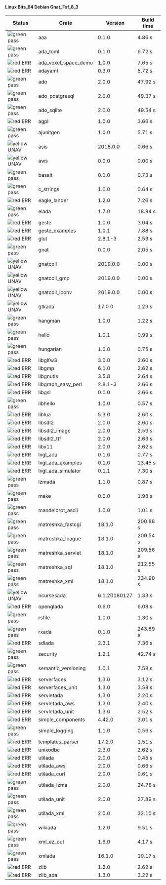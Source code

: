 #### Linux Bits_64 Debian Gnat_Fsf_8_3

| Status | Crate | Version | Build time |
| --- | --- | --- | --- |
|![green](https://placehold.it/8/00aa00/000000?text=+) pass | aaa | 0.1.0 |  4.86 s |
|![green](https://placehold.it/8/00aa00/000000?text=+) pass | ada_toml | 0.1.0 |  6.72 s |
|![red](https://placehold.it/8/ff0000/000000?text=+) ERR  | ada_voxel_space_demo | 1.0.0 |  7.65 s |
|![red](https://placehold.it/8/ff0000/000000?text=+) ERR  | adayaml | 0.3.0 |  5.72 s |
|![green](https://placehold.it/8/00aa00/000000?text=+) pass | ado | 2.0.0 |  47.92 s |
|![green](https://placehold.it/8/00aa00/000000?text=+) pass | ado_postgresql | 2.0.0 |  49.37 s |
|![green](https://placehold.it/8/00aa00/000000?text=+) pass | ado_sqlite | 2.0.0 |  49.54 s |
|![red](https://placehold.it/8/ff0000/000000?text=+) ERR  | agpl | 1.0.0 |  3.66 s |
|![green](https://placehold.it/8/00aa00/000000?text=+) pass | ajunitgen | 1.0.0 |  5.71 s |
|![yellow](https://placehold.it/8/ffbb00/000000?text=+) UNAV | asis | 2018.0.0 |  0.66 s |
|![yellow](https://placehold.it/8/ffbb00/000000?text=+) UNAV | aws | 0.0.0 |  0.00 s |
|![green](https://placehold.it/8/00aa00/000000?text=+) pass | basalt | 0.1.0 |  0.73 s |
|![green](https://placehold.it/8/00aa00/000000?text=+) pass | c_strings | 1.0.0 |  0.64 s |
|![red](https://placehold.it/8/ff0000/000000?text=+) ERR  | eagle_lander | 1.2.0 |  7.26 s |
|![green](https://placehold.it/8/00aa00/000000?text=+) pass | elada | 1.7.0 |  18.94 s |
|![red](https://placehold.it/8/ff0000/000000?text=+) ERR  | geste | 1.0.0 |  3.04 s |
|![red](https://placehold.it/8/ff0000/000000?text=+) ERR  | geste_examples | 1.0.1 |  7.88 s |
|![red](https://placehold.it/8/ff0000/000000?text=+) ERR  | glut | 2.8.1-3 |  2.59 s |
|![green](https://placehold.it/8/00aa00/000000?text=+) pass | gnat | 0.0.0 |  2.05 s |
|![yellow](https://placehold.it/8/ffbb00/000000?text=+) UNAV | gnatcoll | 2019.0.0 |  0.00 s |
|![yellow](https://placehold.it/8/ffbb00/000000?text=+) UNAV | gnatcoll_gmp | 2019.0.0 |  0.00 s |
|![yellow](https://placehold.it/8/ffbb00/000000?text=+) UNAV | gnatcoll_iconv | 2019.0.0 |  0.00 s |
|![yellow](https://placehold.it/8/ffbb00/000000?text=+) UNAV | gtkada | 17.0.0 |  1.29 s |
|![green](https://placehold.it/8/00aa00/000000?text=+) pass | hangman | 1.0.0 |  1.22 s |
|![green](https://placehold.it/8/00aa00/000000?text=+) pass | hello | 1.0.1 |  0.99 s |
|![green](https://placehold.it/8/00aa00/000000?text=+) pass | hungarian | 1.0.0 |  0.75 s |
|![red](https://placehold.it/8/ff0000/000000?text=+) ERR  | libglfw3 | 3.0.0 |  2.60 s |
|![red](https://placehold.it/8/ff0000/000000?text=+) ERR  | libgmp | 6.1.0 |  2.62 s |
|![red](https://placehold.it/8/ff0000/000000?text=+) ERR  | libgnutls | 3.5.8 |  2.64 s |
|![red](https://placehold.it/8/ff0000/000000?text=+) ERR  | libgraph_easy_perl | 2.8.1-3 |  2.66 s |
|![red](https://placehold.it/8/ff0000/000000?text=+) ERR  | libgsl | 0.0.0 |  2.66 s |
|![green](https://placehold.it/8/00aa00/000000?text=+) pass | libhello | 1.0.0 |  0.57 s |
|![red](https://placehold.it/8/ff0000/000000?text=+) ERR  | liblua | 5.3.0 |  2.60 s |
|![red](https://placehold.it/8/ff0000/000000?text=+) ERR  | libsdl2 | 2.0.0 |  2.60 s |
|![red](https://placehold.it/8/ff0000/000000?text=+) ERR  | libsdl2_image | 2.0.0 |  2.59 s |
|![red](https://placehold.it/8/ff0000/000000?text=+) ERR  | libsdl2_ttf | 2.0.0 |  2.63 s |
|![red](https://placehold.it/8/ff0000/000000?text=+) ERR  | libx11 | 2.0.0 |  2.62 s |
|![red](https://placehold.it/8/ff0000/000000?text=+) ERR  | lvgl_ada | 0.1.0 |  0.77 s |
|![red](https://placehold.it/8/ff0000/000000?text=+) ERR  | lvgl_ada_examples | 0.1.0 |  13.45 s |
|![red](https://placehold.it/8/ff0000/000000?text=+) ERR  | lvgl_ada_simulator | 0.1.1 |  7.30 s |
|![green](https://placehold.it/8/00aa00/000000?text=+) pass | lzmada | 1.1.0 |  0.87 s |
|![green](https://placehold.it/8/00aa00/000000?text=+) pass | make | 0.0.0 |  1.98 s |
|![green](https://placehold.it/8/00aa00/000000?text=+) pass | mandelbrot_ascii | 1.0.0 |  1.01 s |
|![green](https://placehold.it/8/00aa00/000000?text=+) pass | matreshka_fastcgi | 18.1.0 |  200.88 s |
|![green](https://placehold.it/8/00aa00/000000?text=+) pass | matreshka_league | 18.1.0 |  209.54 s |
|![green](https://placehold.it/8/00aa00/000000?text=+) pass | matreshka_servlet | 18.1.0 |  209.56 s |
|![green](https://placehold.it/8/00aa00/000000?text=+) pass | matreshka_sql | 18.1.0 |  212.55 s |
|![green](https://placehold.it/8/00aa00/000000?text=+) pass | matreshka_xml | 18.1.0 |  234.90 s |
|![yellow](https://placehold.it/8/ffbb00/000000?text=+) UNAV | ncursesada | 6.1.20180127 |  1.33 s |
|![red](https://placehold.it/8/ff0000/000000?text=+) ERR  | openglada | 0.6.0 |  6.08 s |
|![green](https://placehold.it/8/00aa00/000000?text=+) pass | rsfile | 1.0.0 |  1.30 s |
|![green](https://placehold.it/8/00aa00/000000?text=+) pass | rxada | 0.1.0 |  243.89 s |
|![red](https://placehold.it/8/ff0000/000000?text=+) ERR  | sdlada | 2.3.1 |  7.36 s |
|![green](https://placehold.it/8/00aa00/000000?text=+) pass | security | 1.2.1 |  42.74 s |
|![green](https://placehold.it/8/00aa00/000000?text=+) pass | semantic_versioning | 1.0.1 |  7.58 s |
|![red](https://placehold.it/8/ff0000/000000?text=+) ERR  | serverfaces | 1.3.0 |  3.12 s |
|![red](https://placehold.it/8/ff0000/000000?text=+) ERR  | serverfaces_unit | 1.3.0 |  3.58 s |
|![red](https://placehold.it/8/ff0000/000000?text=+) ERR  | servletada | 1.3.0 |  2.20 s |
|![red](https://placehold.it/8/ff0000/000000?text=+) ERR  | servletada_aws | 1.3.0 |  2.40 s |
|![red](https://placehold.it/8/ff0000/000000?text=+) ERR  | servletada_unit | 1.3.0 |  2.52 s |
|![red](https://placehold.it/8/ff0000/000000?text=+) ERR  | simple_components | 4.42.0 |  3.01 s |
|![green](https://placehold.it/8/00aa00/000000?text=+) pass | simple_logging | 1.1.0 |  0.56 s |
|![red](https://placehold.it/8/ff0000/000000?text=+) ERR  | templates_parser | 17.2.0 |  1.51 s |
|![red](https://placehold.it/8/ff0000/000000?text=+) ERR  | unixodbc | 2.3.0 |  2.62 s |
|![red](https://placehold.it/8/ff0000/000000?text=+) ERR  | utilada | 2.0.0 |  0.45 s |
|![red](https://placehold.it/8/ff0000/000000?text=+) ERR  | utilada_aws | 2.0.0 |  0.66 s |
|![red](https://placehold.it/8/ff0000/000000?text=+) ERR  | utilada_curl | 2.0.0 |  0.61 s |
|![green](https://placehold.it/8/00aa00/000000?text=+) pass | utilada_lzma | 2.0.0 |  24.76 s |
|![green](https://placehold.it/8/00aa00/000000?text=+) pass | utilada_unit | 2.0.0 |  27.89 s |
|![green](https://placehold.it/8/00aa00/000000?text=+) pass | utilada_xml | 2.0.0 |  32.10 s |
|![green](https://placehold.it/8/00aa00/000000?text=+) pass | wikiada | 1.2.0 |  9.51 s |
|![green](https://placehold.it/8/00aa00/000000?text=+) pass | xml_ez_out | 1.6.0 |  4.17 s |
|![green](https://placehold.it/8/00aa00/000000?text=+) pass | xmlada | 16.1.0 |  19.17 s |
|![red](https://placehold.it/8/ff0000/000000?text=+) ERR  | zlib | 1.2.0 |  2.62 s |
|![red](https://placehold.it/8/ff0000/000000?text=+) ERR  | zlib_ada | 1.3.0 |  3.22 s |
